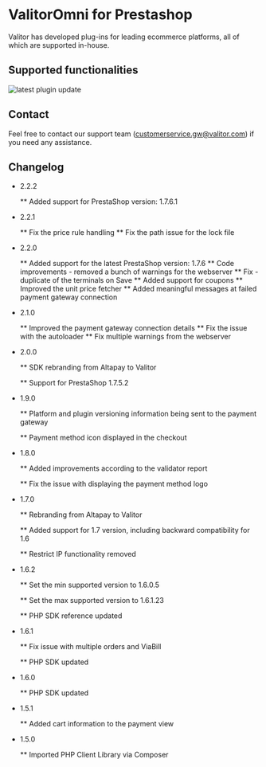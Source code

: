 # ValitorOmni for Prestashop
Valitor has developed plug-ins for leading ecommerce platforms, all of which are supported in-house. 


## Supported functionalities
![latest plugin update](https://github.com/AltaPay/AltaPay-and-Prestashop-plug-in/blob/master/img/PrestaShop.JPG)

## Contact
Feel free to contact our support team (customerservice.gw@valitor.com) if you need any assistance.


## Changelog

* 2.2.2


    ** Added support for PrestaShop version: 1.7.6.1

* 2.2.1


    ** Fix the price rule handling
    ** Fix the path issue for the lock file

* 2.2.0


    ** Added support for the latest PrestaShop version: 1.7.6
    ** Code improvements - removed a bunch of warnings for the webserver
    ** Fix - duplicate of the terminals on Save
    ** Added support for coupons
    ** Improved the unit price fetcher
    ** Added meaningful messages at failed payment gateway connection

* 2.1.0


    ** Improved the payment gateway connection details
    ** Fix the issue with the autoloader
    ** Fix multiple warnings from the webserver

* 2.0.0


    ** SDK rebranding from Altapay to Valitor
    
    ** Support for PrestaShop 1.7.5.2

* 1.9.0


    ** Platform and plugin versioning information being sent to the payment gateway
    
    ** Payment method icon displayed in the checkout

* 1.8.0


    ** Added improvements according to the validator report
    
    ** Fix the issue with displaying the payment method logo

* 1.7.0


    ** Rebranding from Altapay to Valitor
    
    ** Added support for 1.7 version, including backward compatibility for 1.6
    
    ** Restrict IP functionality removed

* 1.6.2


    ** Set the min supported version to 1.6.0.5
    
    ** Set the max supported version to 1.6.1.23
    
    ** PHP SDK reference updated

* 1.6.1


    ** Fix issue with multiple orders and ViaBill
    
    ** PHP SDK updated

* 1.6.0


    ** PHP SDK updated

* 1.5.1


    ** Added cart information to the payment view

* 1.5.0


    ** Imported PHP Client Library via Composer
